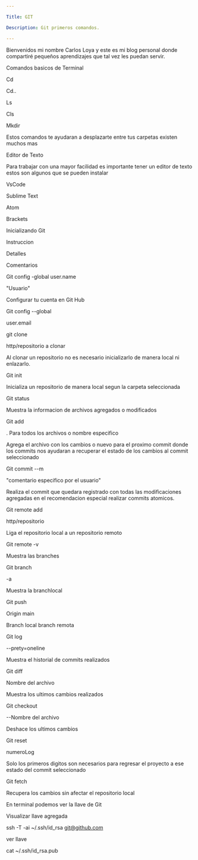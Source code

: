 ```yaml
--- 

Title: GIT 

Description: Git primeros comandos. 

--- 
```


Bienvenidos mi nombre Carlos Loya y este es mi blog personal donde compartiré pequeños aprendizajes que tal vez les puedan servir. 

  

  

Comandos basicos de Terminal 

Cd 

Cd.. 

Ls 

Cls 

Mkdir 

 

Estos comandos te ayudaran a desplazarte entre tus carpetas existen muchos mas 

 

Editor de Texto 

Para trabajar con una mayor facilidad es importante tener un editor de texto estos son algunos que se pueden instalar 

 

 VsCode 

 Sublime Text 

 Atom 

 Brackets 

 

 


Inicializando Git    

 

Instruccion 

Detalles 

Comentarios 

Git config -global user.name 

 

"Usuario" 

 

Configurar tu cuenta en Git Hub 

 

Git config --global 

 

user.email 

 

 

 git clone 

http/repositorio a clonar  

Al clonar un repositorio no es necesario inicializarlo de manera local ni enlazarlo. 

Git init 

 

Inicializa un repositorio de manera local segun la carpeta seleccionada 

Git status 

 

Muestra la informacion de archivos agregados o modificados  

Git add 

. Para todos los archivos o nombre especifico 

Agrega el archivo con los cambios o nuevo para el proximo commit donde los commits nos ayudaran a recuperar el estado de los cambios al commit seleccionado 

Git commit --m 

"comentario especifico por el usuario" 

Realiza el commit que quedara registrado con todas las modificaciones agregadas en el recomendacion especial realizar commits atomicos. 

 

Git remote add 

http/repositorio 

Liga el repositorio local a un repositorio remoto 

Git remote -v 

 

Muestra las branches 

Git branch 

-a 

Muestra la branchlocal 

Git push 

Origin main 

Branch local branch remota 

Git log 

--prety=oneline 

Muestra el historial de commits realizados  

Git diff 

Nombre del archivo 

Muestra los ultimos cambios realizados 

Git checkout 

--Nombre del archivo 

Deshace los ultimos cambios 

Git reset 

numeroLog 

Solo los primeros digitos son necesarios para regresar el proyecto a ese estado del commit seleccionado 

Git fetch 

 

Recupera los cambios sin afectar el repositorio local 

  

 

 En terminal podemos ver la llave de Git    

 

 Visualizar llave agregada 

ssh -T -ai ~/.ssh/id_rsa git@github.com 

  

ver llave 

cat ~/.ssh/id_rsa.pub 


